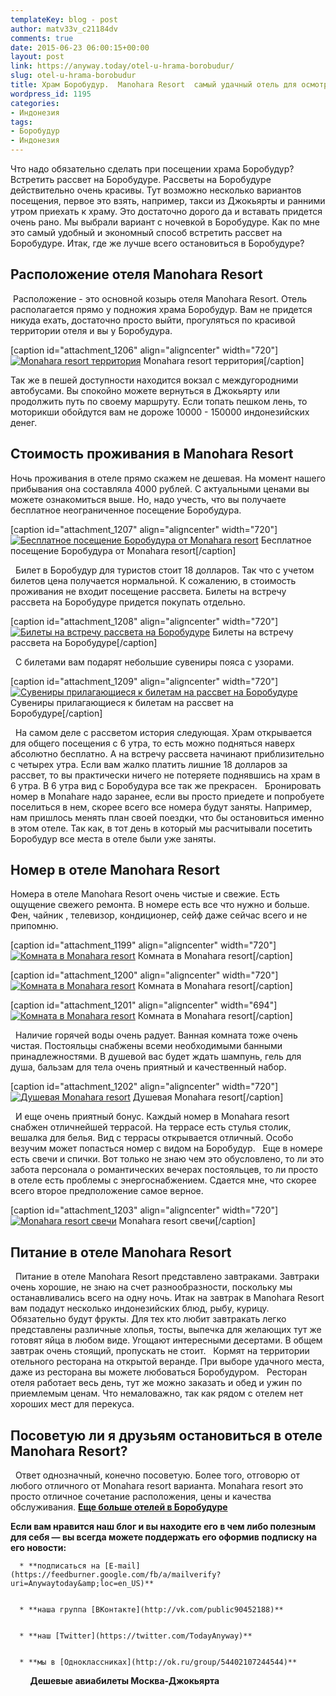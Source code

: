 ```yaml
---
templateKey: blog - post
author: matv33v_c21184dv
comments: true
date: 2015-06-23 06:00:15+00:00
layout: post
link: https://anyway.today/otel-u-hrama-borobudur/
slug: otel-u-hrama-borobudur
title: Храм Боробудур.  Manohara Resort  самый удачный отель для осмотра Боробудура
wordpress_id: 1195
categories:
- Индонезия
tags:
- Боробудур
- Индонезия
---
```


Что надо обязательно сделать при посещении храма Боробудур? Встретить рассвет на Боробудуре. Рассветы на Боробудуре действительно очень красивы. Тут возможно несколько вариантов посещения, первое это взять, например, такси из Джокьярты и ранними утром приехать к храму. Это достаточно дорого да и вставать придется очень рано. Мы выбрали вариант с ночевкой в Боробудуре. Как по мне это самый удобный и экономный способ встретить рассвет на Боробудуре. Итак, где же лучше всего остановиться в Боробудуре?


<!-- more -->


## Расположение отеля Manohara Resort




 Расположение - это основной козырь отеля Manohara Resort. Отель располагается прямо у подножия храма Боробудур. Вам не придется никуда ехать, достаточно просто выйти, прогуляться по красивой территории отеля и вы у Боробудура.




[caption id="attachment_1206" align="aligncenter" width="720"][![Monahara resort территория](http://anyway.today/wp-content/uploads/2015/06/IMG_7804.jpg)](http://anyway.today/wp-content/uploads/2015/06/IMG_7804.jpg) Monahara resort территория[/caption]


Так же в пешей доступности находится вокзал с междугородними автобусами. Вы спокойно можете вернуться в Джокьярту или продолжить путь по своему маршруту. Если топать пешком лень, то моторикши обойдутся вам не дороже 10000 - 150000 индонезийских денег.





## Стоимость проживания в Manohara Resort




Ночь проживания в отеле прямо скажем не дешевая. На момент нашего прибывания она составляла 4000 рублей. С актуальными ценами вы можете ознакомиться выше. Но, надо учесть, что вы получаете бесплатное неограниченное посещение Боробудура.


[caption id="attachment_1207" align="aligncenter" width="720"][![Бесплатное посещение Боробудура от Monahara resort](http://anyway.today/wp-content/uploads/2015/06/image.jpg)](http://anyway.today/wp-content/uploads/2015/06/image.jpg) Бесплатное посещение Боробудура от Monahara resort[/caption]


  Билет в Боробудур для туристов стоит 18 долларов. Так что с учетом билетов цена получается нормальной. К сожалению, в стоимость проживания не входит посещение рассвета. Билеты на встречу рассвета на Боробудуре придется покупать отдельно.


[caption id="attachment_1208" align="aligncenter" width="720"][![Билеты на встречу рассвета на Боробудуре](http://anyway.today/wp-content/uploads/2015/06/image-1.jpg)](http://anyway.today/wp-content/uploads/2015/06/image-1.jpg) Билеты на встречу рассвета на Боробудуре[/caption]


  С билетами вам подарят небольшие сувениры пояса с узорами.


[caption id="attachment_1209" align="aligncenter" width="720"][![Сувениры прилагающиеся к билетам на рассвет на Боробудуре](http://anyway.today/wp-content/uploads/2015/06/image-2.jpg)](http://anyway.today/wp-content/uploads/2015/06/image-2.jpg) Сувениры прилагающиеся к билетам на рассвет на Боробудуре[/caption]


  На самом деле с рассветом история следующая. Храм открывается для общего посещения с 6 утра, то есть можно подняться наверх абсолютно бесплатно. А на встречу рассвета начинают приблизительно с четырех утра. Если вам жалко платить лишние 18 долларов за рассвет, то вы практически ничего не потеряете поднявшись на храм в 6 утра. В 6 утра вид с Боробудура все так же прекрасен.   Бронировать номер в Monahare надо заранее, если вы просто приедете и попробуете поселиться в нем, скорее всего все номера будут заняты. Например, нам пришлось менять план своей поездки, что бы остановиться именно в этом отеле. Так как, в тот день в который мы расчитывали посетить Боробудур все места в отеле были уже заняты.  



## Номер в отеле Manohara Resort



Номера в отеле Manohara Resort очень чистые и свежие. Есть ощущение свежего ремонта. В номере есть все что нужно и больше. Фен, чайник , телевизор, кондиционер, сейф даже сейчас всего и не припомню.


[caption id="attachment_1199" align="aligncenter" width="720"][![Комната в Monahara resort](http://anyway.today/wp-content/uploads/2015/06/MG_7781.jpg)](http://anyway.today/wp-content/uploads/2015/06/MG_7781.jpg) Комната в Monahara resort[/caption]

[caption id="attachment_1200" align="aligncenter" width="720"][![Комната в Monahara resort](http://anyway.today/wp-content/uploads/2015/06/MG_7787.jpg)](http://anyway.today/wp-content/uploads/2015/06/MG_7787.jpg) Комната в Monahara resort[/caption]

[caption id="attachment_1201" align="aligncenter" width="694"][![Комната в Monahara resort](http://anyway.today/wp-content/uploads/2015/06/MG_7790.jpg)](http://anyway.today/wp-content/uploads/2015/06/MG_7790.jpg) Комната в Monahara resort[/caption]


  Наличие горячей воды очень радует. Ванная комната тоже очень чистая. Постояльцы снабжены всеми необходимыми банными принадлежностями. В душевой вас будет ждать шампунь, гель для душа, бальзам для тела очень приятный и качественный набор.


[caption id="attachment_1202" align="aligncenter" width="720"][![Душевая Monahara resort](http://anyway.today/wp-content/uploads/2015/06/MG_7796.jpg)](http://anyway.today/wp-content/uploads/2015/06/MG_7796.jpg) Душевая Monahara resort[/caption]


  И еще очень приятный бонус. Каждый номер в Monahara resort снабжен отличнейшей террасой. На террасе есть стулья столик, вешалка для белья. Вид с террасы открывается отличный. Особо везучим может попасться номер с видом на Боробудур.   Еще в номере есть свечи и спички. Вот только не знаю чем это обусловлено, то ли это забота персонала о романтических вечерах постояльцев, то ли просто в отеле есть проблемы с энергоснабжением. Сдается мне, что скорее всего второе предположение самое верное.


[caption id="attachment_1203" align="aligncenter" width="720"][![Monahara resort свечи](http://anyway.today/wp-content/uploads/2015/06/MG_7797.jpg)](http://anyway.today/wp-content/uploads/2015/06/MG_7797.jpg) Monahara resort свечи[/caption]






## Питание в отеле Manohara Resort



  Питание в отеле Manohara Resort представлено завтраками. Завтраки очень хорошие, не знаю на счет разнообразности, поскольку мы останавливались всего на одну ночь. Итак на завтрак в Manohara Resort вам подадут несколько индонезийских блюд, рыбу, курицу. Обязательно будут фрукты. Для тех кто любит завтракать легко представлены различные хлопья, тосты, выпечка для желающих тут же готовят яйца в любом виде. Угощают интересными десертами. В общем завтрак очень стоящий, пропускать не стоит.   Кормят на территории отельного ресторана на открытой веранде. При выборе удачного места, даже из ресторана вы можете любоваться Боробудуром.   Ресторан отеля работает весь день, тут же можно заказать и обед и ужин по приемлемым ценам. Что немаловажно, так как рядом с отелем нет хороших мест для перекуса.  



## Посоветую ли я друзьям остановиться в отеле Manohara Resort?



  Ответ однозначный, конечно посоветую. Более того, отговорю от любого отличного от Monahara resort варианта. Monahara resort это просто отличное сочетание расположения, цены и качества обслуживания. **[Еще больше отелей в Боробудуре](http://search.hotellook.com/?locationId=25021&checkIn=2015-06-27&checkOut=2015-06-28&adults=2&_ga=1.58959661.1063662009.1415294011&marker=14510)**

**Если вам нравится наш блог и вы находите его в чем либо полезным для себя — вы всегда можете поддержать его оформив подписку на его новости:**






	
      * **подписаться на [E-mail](https://feedburner.google.com/fb/a/mailverify?uri=Anywaytoday&amp;loc=en_US)**

	
      * **наша группа [ВКонтакте](http://vk.com/public90452188)**

	
      * **наш [Twitter](https://twitter.com/TodayAnyway)**

	
      * **мы в [Одноклассниках](http://ok.ru/group/54402107244544)**





        **Дешевые авиабилеты Москва-Джокьярта**
